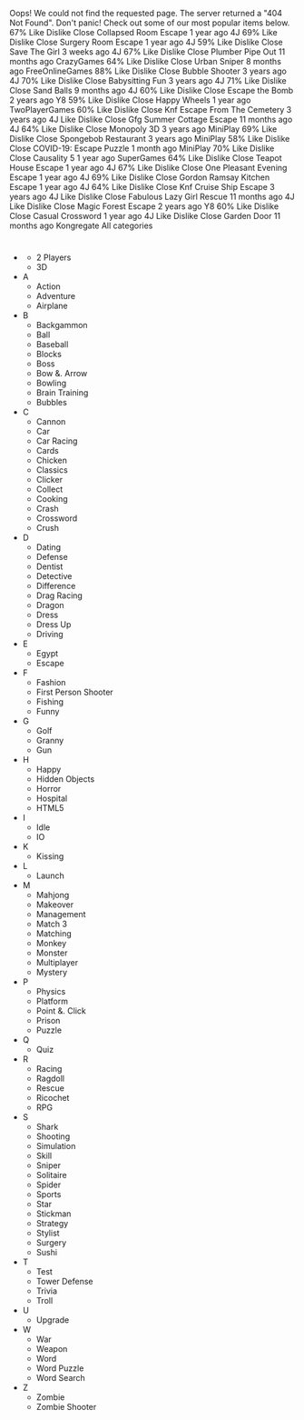 Oops! We could not find the requested page. The server returned a "404 Not Found". Don't panic! Check out some of our most popular items below. 67% Like Dislike Close Collapsed Room Escape 1 year ago 4J 69% Like Dislike Close Surgery Room Escape 1 year ago 4J 59% Like Dislike Close Save The Girl 3 weeks ago 4J 67% Like Dislike Close Plumber Pipe Out 11 months ago CrazyGames 64% Like Dislike Close Urban Sniper 8 months ago FreeOnlineGames 88% Like Dislike Close Bubble Shooter 3 years ago 4J 70% Like Dislike Close Babysitting Fun 3 years ago 4J 71% Like Dislike Close Sand Balls 9 months ago 4J 60% Like Dislike Close Escape the Bomb 2 years ago Y8 59% Like Dislike Close Happy Wheels 1 year ago TwoPlayerGames 60% Like Dislike Close Knf Escape From The Cemetery 3 years ago 4J Like Dislike Close Gfg Summer Cottage Escape 11 months ago 4J 64% Like Dislike Close Monopoly 3D 3 years ago MiniPlay 69% Like Dislike Close Spongebob Restaurant 3 years ago MiniPlay 58% Like Dislike Close COVID-19: Escape Puzzle 1 month ago MiniPlay 70% Like Dislike Close Causality 5 1 year ago SuperGames 64% Like Dislike Close Teapot House Escape 1 year ago 4J 67% Like Dislike Close One Pleasant Evening Escape 1 year ago 4J 69% Like Dislike Close Gordon Ramsay Kitchen Escape 1 year ago 4J 64% Like Dislike Close Knf Cruise Ship Escape 3 years ago 4J Like Dislike Close Fabulous Lazy Girl Rescue 11 months ago 4J Like Dislike Close Magic Forest Escape 2 years ago Y8 60% Like Dislike Close Casual Crossword 1 year ago 4J Like Dislike Close Garden Door 11 months ago Kongregate All categories

*   #
    *   2 Players
    *   3D
*   A
    *   Action
    *   Adventure
    *   Airplane
*   B
    *   Backgammon
    *   Ball
    *   Baseball
    *   Blocks
    *   Boss
    *   Bow &. Arrow
    *   Bowling
    *   Brain Training
    *   Bubbles
*   C
    *   Cannon
    *   Car
    *   Car Racing
    *   Cards
    *   Chicken
    *   Classics
    *   Clicker
    *   Collect
    *   Cooking
    *   Crash
    *   Crossword
    *   Crush
*   D
    *   Dating
    *   Defense
    *   Dentist
    *   Detective
    *   Difference
    *   Drag Racing
    *   Dragon
    *   Dress
    *   Dress Up
    *   Driving
*   E
    *   Egypt
    *   Escape
*   F
    *   Fashion
    *   First Person Shooter
    *   Fishing
    *   Funny
*   G
    *   Golf
    *   Granny
    *   Gun
*   H
    *   Happy
    *   Hidden Objects
    *   Horror
    *   Hospital
    *   HTML5
*   I
    *   Idle
    *   IO
*   K
    *   Kissing
*   L
    *   Launch
*   M
    *   Mahjong
    *   Makeover
    *   Management
    *   Match 3
    *   Matching
    *   Monkey
    *   Monster
    *   Multiplayer
    *   Mystery
*   P
    *   Physics
    *   Platform
    *   Point &. Click
    *   Prison
    *   Puzzle
*   Q
    *   Quiz
*   R
    *   Racing
    *   Ragdoll
    *   Rescue
    *   Ricochet
    *   RPG
*   S
    *   Shark
    *   Shooting
    *   Simulation
    *   Skill
    *   Sniper
    *   Solitaire
    *   Spider
    *   Sports
    *   Star
    *   Stickman
    *   Strategy
    *   Stylist
    *   Surgery
    *   Sushi
*   T
    *   Test
    *   Tower Defense
    *   Trivia
    *   Troll
*   U
    *   Upgrade
*   W
    *   War
    *   Weapon
    *   Word
    *   Word Puzzle
    *   Word Search
*   Z
    *   Zombie
    *   Zombie Shooter